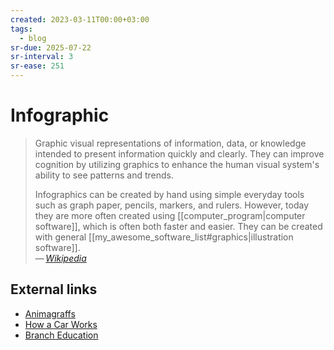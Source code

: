 ```yaml
---
created: 2023-03-11T00:00+03:00
tags:
  - blog
sr-due: 2025-07-22
sr-interval: 3
sr-ease: 251
---
```


# Infographic

> Graphic visual representations of information, data, or knowledge intended to present information quickly and clearly. They can improve cognition by utilizing graphics to enhance the human visual system's ability to see patterns and trends.
>
> Infographics can be created by hand using simple everyday tools such as graph paper, pencils, markers, and rulers. However, today they are more often created using [[computer_program|computer software]], which is often both faster and easier. They can be created with general [[my_awesome_software_list#graphics|illustration software]].\
> — <cite>[Wikipedia](https://en.wikipedia.org/wiki/Infographic)</cite>

## External links

- [Animagraffs](https://animagraffs.com/)
- [How a Car Works](https://www.howacarworks.com/)
- [Branch Education](https://www.youtube.com/c/brancheducation)

